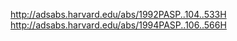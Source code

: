 http://adsabs.harvard.edu/abs/1992PASP..104..533H
http://adsabs.harvard.edu/abs/1994PASP..106..566H
